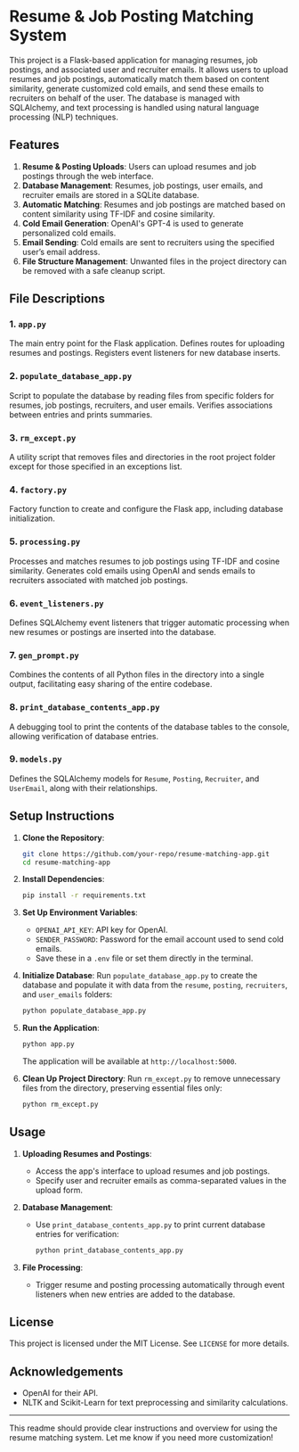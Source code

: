 # Resume & Job Posting Matching System

This project is a Flask-based application for managing resumes, job postings, and associated user and recruiter emails. It allows users to upload resumes and job postings, automatically match them based on content similarity, generate customized cold emails, and send these emails to recruiters on behalf of the user. The database is managed with SQLAlchemy, and text processing is handled using natural language processing (NLP) techniques.

## Features
1. **Resume & Posting Uploads**: Users can upload resumes and job postings through the web interface.
2. **Database Management**: Resumes, job postings, user emails, and recruiter emails are stored in a SQLite database.
3. **Automatic Matching**: Resumes and job postings are matched based on content similarity using TF-IDF and cosine similarity.
4. **Cold Email Generation**: OpenAI's GPT-4 is used to generate personalized cold emails.
5. **Email Sending**: Cold emails are sent to recruiters using the specified user’s email address.
6. **File Structure Management**: Unwanted files in the project directory can be removed with a safe cleanup script.

## File Descriptions

### 1. `app.py`
The main entry point for the Flask application. Defines routes for uploading resumes and postings. Registers event listeners for new database inserts.

### 2. `populate_database_app.py`
Script to populate the database by reading files from specific folders for resumes, job postings, recruiters, and user emails. Verifies associations between entries and prints summaries.

### 3. `rm_except.py`
A utility script that removes files and directories in the root project folder except for those specified in an exceptions list.

### 4. `factory.py`
Factory function to create and configure the Flask app, including database initialization.

### 5. `processing.py`
Processes and matches resumes to job postings using TF-IDF and cosine similarity. Generates cold emails using OpenAI and sends emails to recruiters associated with matched job postings.

### 6. `event_listeners.py`
Defines SQLAlchemy event listeners that trigger automatic processing when new resumes or postings are inserted into the database.

### 7. `gen_prompt.py`
Combines the contents of all Python files in the directory into a single output, facilitating easy sharing of the entire codebase.

### 8. `print_database_contents_app.py`
A debugging tool to print the contents of the database tables to the console, allowing verification of database entries.

### 9. `models.py`
Defines the SQLAlchemy models for `Resume`, `Posting`, `Recruiter`, and `UserEmail`, along with their relationships.

## Setup Instructions

1. **Clone the Repository**:
   ```bash
   git clone https://github.com/your-repo/resume-matching-app.git
   cd resume-matching-app
   ```

2. **Install Dependencies**:
   ```bash
   pip install -r requirements.txt
   ```

3. **Set Up Environment Variables**:
   - `OPENAI_API_KEY`: API key for OpenAI.
   - `SENDER_PASSWORD`: Password for the email account used to send cold emails.
   - Save these in a `.env` file or set them directly in the terminal.

4. **Initialize Database**:
   Run `populate_database_app.py` to create the database and populate it with data from the `resume`, `posting`, `recruiters`, and `user_emails` folders:
   ```bash
   python populate_database_app.py
   ```

5. **Run the Application**:
   ```bash
   python app.py
   ```
   The application will be available at `http://localhost:5000`.

6. **Clean Up Project Directory**:
   Run `rm_except.py` to remove unnecessary files from the directory, preserving essential files only:
   ```bash
   python rm_except.py
   ```

## Usage

1. **Uploading Resumes and Postings**:
   - Access the app's interface to upload resumes and job postings.
   - Specify user and recruiter emails as comma-separated values in the upload form.

2. **Database Management**:
   - Use `print_database_contents_app.py` to print current database entries for verification:
     ```bash
     python print_database_contents_app.py
     ```

3. **File Processing**:
   - Trigger resume and posting processing automatically through event listeners when new entries are added to the database.

## License
This project is licensed under the MIT License. See `LICENSE` for more details.

## Acknowledgements
- OpenAI for their API.
- NLTK and Scikit-Learn for text preprocessing and similarity calculations.

---

This readme should provide clear instructions and overview for using the resume matching system. Let me know if you need more customization!